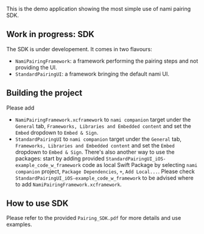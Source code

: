 This is the demo application showing the most simple use of nami pairing SDK.

## Work in progress: SDK

The SDK is under developement. It comes in two flavours:
- `NamiPairingFramework`: a framework performing the pairing steps and not providing the UI.
- `StandardPairingUI`: a framework bringing the default nami UI.

## Building the project
Please add 
- `NamiPairingFramework.xcframework` to `nami companion` target under the `General` tab, `Frameworks, Libraries and Embedded content` and set the `Embed` dropdown to `Embed & Sign`.
- `StandardPairingUI` to `nami companion` target under the `General` tab, `Frameworks, Libraries and Embedded content` and set the `Embed` dropdown to `Embed & Sign`.
There's also another way to use the packages: start by adding provided `StandardPairingUI_iOS-example_code_w_framework` code as local Swift Package by selecting `nami companion` project, `Package Dependencies`, `+`, `Add Local...`. Please check `StandardPairingUI_iOS-example_code_w_framework` to be advised where to add `NamiPairingFramework.xcframework`.

## How to use SDK
Please refer to the provided `Pairing_SDK.pdf` for more details and use examples.
